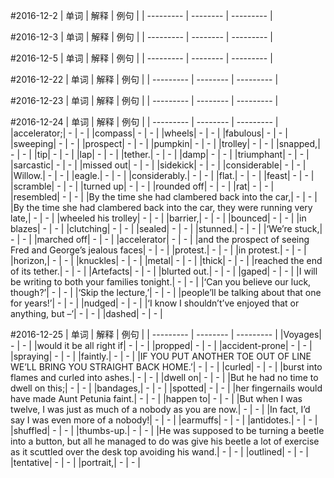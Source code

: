 #2016-12-2
| 单词 | 解释 | 例句 |
| --------- | -------- | --------- |



#2016-12-3
| 单词 | 解释 | 例句 |
| --------- | -------- | --------- |



#2016-12-5
| 单词 | 解释 | 例句 |
| --------- | -------- | --------- |



#2016-12-22
| 单词 | 解释 | 例句 |
| --------- | -------- | --------- |



#2016-12-23
| 单词 | 解释 | 例句 |
| --------- | -------- | --------- |



#2016-12-24
| 单词 | 解释 | 例句 |
| --------- | -------- | --------- |
|accelerator;| - | - |
|compass| - | - |
|wheels| - | - |
|fabulous| - | - |
|sweeping| - | - |
|prospect| - | - |
|pumpkin| - | - |
|trolley| - | - |
|snapped,| - | - |
|tip| - | - |
|lap| - | - |
|tether.| - | - |
|damp| - | - |
|triumphant| - | - |
|sarcastic| - | - |
|missed out| - | - |
|sidekick| - | - |
|considerable| - | - |
|Willow.| - | - |
|eagle.| - | - |
|considerably.| - | - |
|flat.| - | - |
|feast| - | - |
|scramble| - | - |
|turned up| - | - |
|rounded off| - | - |
|rat| - | - |
|resembled| - | - |
|By the time she had clambered back into the car,| - | - |
|By the time she had clambered back into the car, they were running very late,| - | - |
|wheeled his trolley| - | - |
|barrier,| - | - |
|bounced| - | - |
|in blazes| - | - |
|clutching| - | - |
|sealed| - | - |
|stunned.| - | - |
|‘We’re stuck,| - | - |
|marched off| - | - |
|accelerator| - | - |
|and the prospect of seeing Fred and George’s jealous faces| - | - |
|protest.| - | - |
|in protest.| - | - |
|horizon,| - | - |
|knuckles| - | - |
|metal| - | - |
|thick| - | - |
|reached the end of its tether.| - | - |
|Artefacts| - | - |
|blurted out.| - | - |
|gaped| - | - |
|I will be writing to both your families tonight.| - | - |
|‘Can you believe our luck, though?’| - | - |
|‘Skip the lecture,’| - | - |
|people’ll be talking about that one for years!’| - | - |
|nudged| - | - |
|‘I know I shouldn’t’ve enjoyed that or anything, but –’| - | - |
|dashed| - | - |



#2016-12-25
| 单词 | 解释 | 例句 |
| --------- | -------- | --------- |
|Voyages| - | - |
|would it be all right if| - | - |
|propped| - | - |
|accident-prone| - | - |
|spraying| - | - |
|faintly.| - | - |
|IF YOU PUT ANOTHER TOE OUT OF LINE WE’LL BRING YOU STRAIGHT BACK HOME.’| - | - |
|curled| - | - |
|burst into flames and curled into ashes.| - | - |
|dwell on| - | - |
|But he had no time to dwell on this;| - | - |
|bandages,| - | - |
|spotted| - | - |
|her fingernails would have made Aunt Petunia faint.| - | - |
|happen to| - | - |
|But when I was twelve, I was just as much of a nobody as you are now.| - | - |
|In fact, I’d say I was even more of a nobody!| - | - |
|earmuffs| - | - |
|antidotes.| - | - |
|shuffled| - | - |
|thumbs-up.| - | - |
|He was supposed to be turning a beetle into a button, but all he managed to do was give his beetle a lot of exercise as it scuttled over the desk top avoiding his wand.| - | - |
|outlined| - | - |
|tentative| - | - |
|portrait,| - | - |



